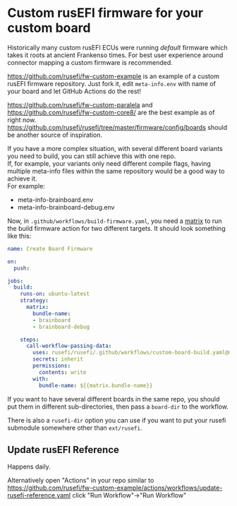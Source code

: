 # Custom rusEFI firmware for your custom board

Historically many custom rusEFI ECUs were running _default_ firmware which takes it roots at ancient Frankenso times. For best user experience around  connector mapping a custom firmware is recommended.

https://github.com/rusefi/fw-custom-example is an example of a custom rusEFI firmware repository. Just fork it, edit ``meta-info.env`` with name of your board and let GitHub Actions do the rest!

https://github.com/rusefi/fw-custom-paralela and https://github.com/rusefi/fw-custom-core8/ are the best example as of right now. https://github.com/rusefi/rusefi/tree/master/firmware/config/boards should be another source of inspiration.

If you have a more complex situation, with several different board variants you need to build, you can still achieve this with one repo.  
If, for example, your variants only need different compile flags, having multiple meta-info files within the same repository would be a good way to achieve it.  
For example:
- meta-info-brainboard.env
- meta-info-brainboard-debug.env

Now, in `.github/workflows/build-firmware.yaml`, you need a [matrix](https://docs.github.com/en/actions/learn-github-actions/contexts#example-usage-of-the-matrix-context) to run the build firmware action for two different targets. It should look something like this:
```yaml
name: Create Board Firmware

on:
  push:

jobs:
  build:
    runs-on: ubuntu-latest
    strategy:
      matrix:
        bundle-name:
        - brainboard
        - brainboard-debug

    steps:
      call-workflow-passing-data:
        uses: rusefi/rusefi/.github/workflows/custom-board-build.yaml@master
        secrets: inherit
        permissions:
          contents: write
        with:
          bundle-name: ${{matrix.bundle-name}}
```

If you want to have several different boards in the same repo, you should put them in different sub-directories, then pass a `board-dir` to the workflow.

There is also a `rusefi-dir` option you can use if you want to put your rusefi submodule somewhere other than `ext/rusefi`.

## Update rusEFI Reference

Happens daily.

Alternatively open "Actions" in your repo similar to https://github.com/rusefi/fw-custom-example/actions/workflows/update-rusefi-reference.yaml click "Run Workflow"->"Run Workflow"
